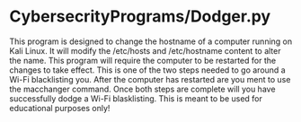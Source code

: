 # CybersecrityPrograms/Dodger.py 

This program is designed to change the hostname of a computer running on Kali Linux. 
It will modify the /etc/hosts and /etc/hostname content to alter the name. 
This program will require the computer to be restarted for the changes to take effect. 
This is one of the two steps needed to go around a Wi-Fi blacklisting you.
After the computer has restarted are you ment to use the macchanger command. 
Once both steps are complete will you have successfully dodge a Wi-Fi blasklisting. 
This is meant to be used for educational purposes only!
